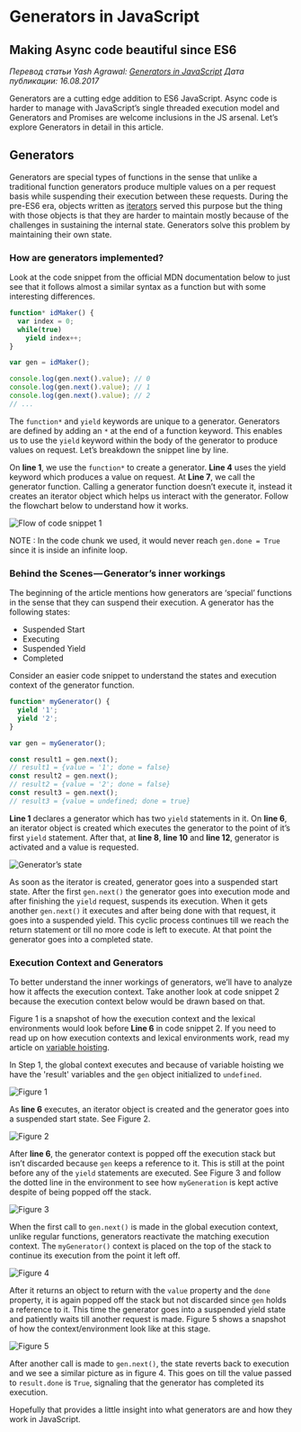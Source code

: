 # Generators in JavaScript

## Making Async code beautiful since ES6

*Перевод статьи Yash Agrawal: [Generators in JavaScript](https://codeburst.io/generators-in-javascript-1a7f9f884439)*
*Дата публикации: 16.08.2017*

Generators are a cutting edge addition to ES6 JavaScript. Async code is harder to manage with JavaScript’s single threaded execution model and Generators and Promises are welcome inclusions in the JS arsenal. Let’s explore Generators in detail in this article.

## Generators

Generators are special types of functions in the sense that unlike a traditional function generators produce multiple values on a per request basis while suspending their execution between these requests. During the pre-ES6 era, objects written as [iterators](https://developer.mozilla.org/en-US/docs/Web/JavaScript/Guide/Iterators_and_Generators) served this purpose but the thing with those objects is that they are harder to maintain mostly because of the challenges in sustaining the internal state. Generators solve this problem by maintaining their own state.

### How are generators implemented?

Look at the code snippet from the official MDN documentation below to just see that it follows almost a similar syntax as a function but with some interesting differences.

```js
function* idMaker() {
  var index = 0;
  while(true)
    yield index++;
}

var gen = idMaker();

console.log(gen.next().value); // 0
console.log(gen.next().value); // 1
console.log(gen.next().value); // 2
// ...
```

The `function*` and `yield` keywords are unique to a generator. Generators are defined by adding an `*` at the end of a function keyword. This enables us to use the `yield` keyword within the body of the generator to produce values on request. Let’s breakdown the snippet line by line.

On **line 1**, we use the `function*` to create a generator. **Line 4** uses the yield keyword which produces a value on request. At **Line 7**, we call the generator function. Calling a generator function doesn’t execute it, instead it creates an iterator object which helps us interact with the generator. Follow the flowchart below to understand how it works.

![Flow of code snippet 1](https://cdn-images-1.medium.com/max/1000/1*VavjYU92ms8t7sjUQ1egrw.png "Flow of code snippet 1")

NOTE : In the code chunk we used, it would never reach `gen.done = True` since it is inside an infinite loop.

### Behind the Scenes — Generator’s inner workings

The beginning of the article mentions how generators are ‘special’ functions in the sense that they can suspend their execution. A generator has the following states:

- Suspended Start
- Executing
- Suspended Yield
- Completed

Consider an easier code snippet to understand the states and execution context of the generator function.

```js
function* myGenerator() {
  yield '1';
  yield '2';
}

var gen = myGenerator();

const result1 = gen.next();
// result1 = {value = '1'; done = false}
const result2 = gen.next();
// result2 = {value = '2'; done = false}
const result3 = gen.next();
// result3 = {value = undefined; done = true}
```

**Line 1** declares a generator which has two `yield` statements in it. On **line 6**, an iterator object is created which executes the generator to the point of it’s first `yield` statement. After that, at **line 8**, **line 10** and **line 12**, generator is activated and a value is requested.

![Generator’s state](https://cdn-images-1.medium.com/max/1000/1*8UJX4kwMe1KzkdDoPaLM1A.png "Generator’s state")

As soon as the iterator is created, generator goes into a suspended start state. After the first `gen.next()` the generator goes into execution mode and after finishing the `yield` request, suspends its execution. When it gets another `gen.next()` it executes and after being done with that request, it goes into a suspended yield. This cyclic process continues till we reach the return statement or till no more code is left to execute. At that point the generator goes into a completed state.

### Execution Context and Generators

To better understand the inner workings of generators, we’ll have to analyze how it affects the execution context. Take another look at code snippet 2 because the execution context below would be drawn based on that.

Figure 1 is a snapshot of how the execution context and the lexical environments would look before **Line 6** in code snippet 2. If you need to read up on how execution contexts and lexical environments work, read my article on [variable hoisting](https://codeburst.io/hoisting-in-javascript-515c987336d3).

In Step 1, the global context executes and because of variable hoisting we have the 'result' variables and the `gen` object initialized to `undefined`.

![Figure 1](https://cdn-images-1.medium.com/max/1000/1*hGy0bLpuMx9v7KIpIoEA5Q.png "Figure 1")

As **line 6** executes, an iterator object is created and the generator goes into a suspended start state. See Figure 2.

![Figure 2](https://cdn-images-1.medium.com/max/1000/1*0w7QnRf_bxbbH87DZD4s2Q.png "Figure 2")

After **line 6**, the generator context is popped off the execution stack but isn’t discarded because `gen` keeps a reference to it. This is still at the point before any of the `yield` statements are executed. See Figure 3 and follow the dotted line in the environment to see how `myGeneration` is kept active despite of being popped off the stack.

![Figure 3](https://cdn-images-1.medium.com/max/1000/1*WGRDxOG0Cnk08XzVXvTgHA.png "Figure 3")

When the first call to `gen.next()` is made in the global execution context, unlike regular functions, generators reactivate the matching execution context. The `myGenerator()` context is placed on the top of the stack to continue its execution from the point it left off.

![Figure 4](https://cdn-images-1.medium.com/max/1000/1*RQzBLGw5unA74QIlY5hXrw.png "Figure 4")

After it returns an object to return with the `value` property and the `done` property, it is again popped off the stack but not discarded since `gen` holds a reference to it. This time the generator goes into a suspended yield state and patiently waits till another request is made. Figure 5 shows a snapshot of how the context/environment look like at this stage.

![Figure 5](https://cdn-images-1.medium.com/max/1000/1*AHwIpnGJoJTl6-yDUEE_GQ.png "Figure 5")

After another call is made to `gen.next()`, the state reverts back to execution and we see a similar picture as in figure 4. This goes on till the value passed to `result.done` is `True`, signaling that the generator has completed its execution.

Hopefully that provides a little insight into what generators are and how they work in JavaScript.